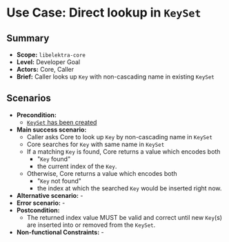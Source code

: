 # Use Case: Direct lookup in `KeySet`

## Summary

- **Scope:** `libelektra-core`
- **Level:** Developer Goal
- **Actors:** Core, Caller
- **Brief:** Caller looks up `Key` with non-cascading name in existing `KeySet`

## Scenarios

- **Precondition:**
  - [`KeySet` has been created](UC_keyset_create.md)
- **Main success scenario:**
  - Caller asks Core to look up `Key` by non-cascading name in `KeySet`
  - Core searches for `Key` with same name in `KeySet`
  - If a matching `Key` is found, Core returns a value which encodes both
    - "`Key` found"
    - the current index of the `Key`.
  - Otherwise, Core returns a value which encodes both
    - "`Key` not found"
    - the index at which the searched `Key` would be inserted right now.
- **Alternative scenario:** -
- **Error scenario:** -
- **Postcondition:**
  - The returned index value MUST be valid and correct until new `Key`(s) are inserted into or removed from the `KeySet`.
- **Non-functional Constraints:** -
